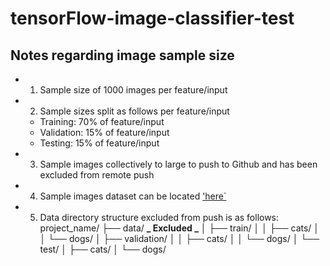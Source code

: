 # tensorFlow-image-classifier-test

## Notes regarding image sample size

- 1. Sample size of 1000 images per feature/input
- 2. Sample sizes split as follows per feature/input
  - Training: 70% of feature/input
  - Validation: 15% of feature/input
  - Testing: 15% of feature/input
- 3. Sample images collectively to large to push to Github and has been excluded from remote push
- 4. Sample images dataset can be located ['here`](https://www.tensorflow.org/datasets/catalog/cats_vs_dogs)
- 5. Data directory structure excluded from push is as follows:
     project_name/
     ├── data/ **_ Excluded _**
     │ ├── train/
     │ │ ├── cats/
     │ │ └── dogs/
     │ ├── validation/
     │ │ ├── cats/
     │ │ └── dogs/
     │ └── test/
     │ ├── cats/
     │ └── dogs/
